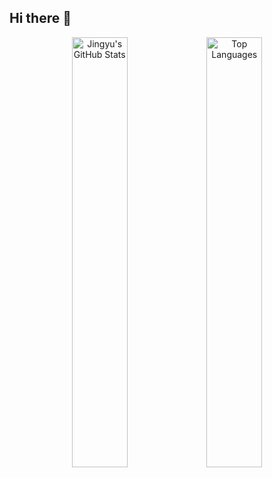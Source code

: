 ## Hi there 👋

<p align="center">
  <img 
    width="42%"
    src="https://github-readme-stats.vercel.app/api?username=jingyu-ruan&show_icons=true&bg_color=00000000&hide_border=true" 
    alt="Jingyu's GitHub Stats" 
  />
  <img 
    width="42%"
    src="https://github-readme-stats.vercel.app/api/top-langs/?username=jingyu-ruan&layout=compact&bg_color=00000000&hide_border=true" 
    alt="Top Languages" 
  />
</p>
